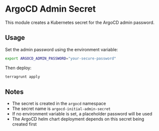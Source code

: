 # ArgoCD Admin Secret

This module creates a Kubernetes secret for the ArgoCD admin password.

## Usage

Set the admin password using the environment variable:
```bash
export ARGOCD_ADMIN_PASSWORD="your-secure-password"
```

Then deploy:
```bash
terragrunt apply
```

## Notes

- The secret is created in the `argocd` namespace
- The secret name is `argocd-initial-admin-secret`
- If no environment variable is set, a placeholder password will be used
- The ArgoCD helm chart deployment depends on this secret being created first